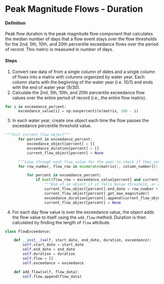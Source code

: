 # Peak Magnitude Flows - Duration

#### Definition

Peak flow duration is the peak magnitude flow component that calculates the median number of days that a flow event stays over the flow thresholds for the 2nd, 5th, 10th, and 20th percentile exceedance flows over the period of record. This metric is measured in number of days. 

#### Steps

1. Convert raw data of from a single column of dates and a single column of flows into a matrix with columns organized by water year. Each column starts with the beginning of the water year \(i.e. 10/1\) and ends with the end of water year \(9/30\).
2. Calculate the 2nd, 5th, 10th, and 20th percentile exceedance flow values over the entire period of record \(i.e., the entire flow matrix\).
  ```py
  for i in exceedance_percent:
        exceedance_value[i] = np.nanpercentile(matrix, 100 - i)
  ```
3. In each water year, create one object each time the flow passes the exceedance percentile threshold value.
  ```py
  """Init current flow object"""
        for percent in exceedance_percent:
            exceedance_object[percent] = []
            exceedance_duration[percent] = []
            current_flow_object[percent] = None

        """Loop through each flow value for the year to check if they pass exceedance threshold"""
        for row_number, flow_row in enumerate(matrix[:, column_number]):

            for percent in exceedance_percent:
                if bool(flow_row < exceedance_value[percent] and current_flow_object[percent]) or bool(row_number == len(matrix[:, column_number]) - 1 and current_flow_object[percent]):
                    """End of an object if it falls below threshold, or end of column"""
                    current_flow_object[percent].end_date = row_number + 1
                    current_flow_object[percent].get_max_magnitude()
                    exceedance_duration[percent].append(current_flow_object[percent].duration)
                    current_flow_object[percent] = None
  ```
4. For each day flow value is over the exceedance value, the object adds the flow value to itself using the `add_flow` method. Duration is then calculated by finding the length of `flow` attribute.
  ```py
  class FlowExceedance:

      def __init__(self, start_date, end_date, duration, exceedance):
          self.start_date = start_date
          self.end_date = end_date
          self.duration = duration
          self.flow = []
          self.exceedance = exceedance

      def add_flow(self, flow_data):
          self.flow.append(flow_data)
  ```
